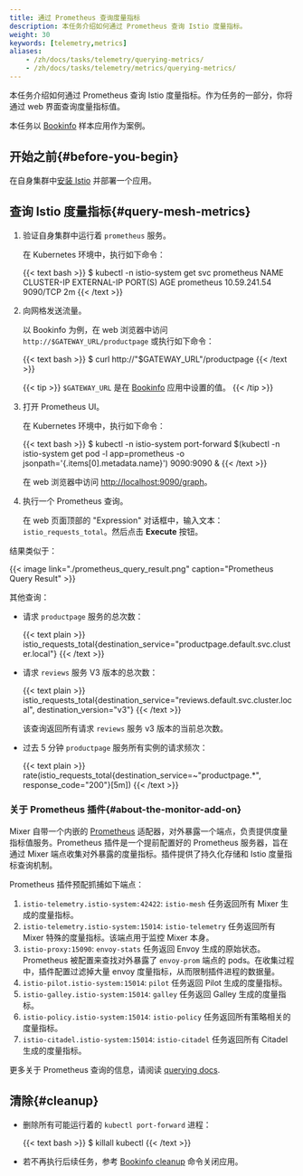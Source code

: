 ```yaml
---
title: 通过 Prometheus 查询度量指标
description: 本任务介绍如何通过 Prometheus 查询 Istio 度量指标。
weight: 30
keywords: [telemetry,metrics]
aliases:
    - /zh/docs/tasks/telemetry/querying-metrics/
    - /zh/docs/tasks/telemetry/metrics/querying-metrics/
---
```


本任务介绍如何通过 Prometheus 查询 Istio 度量指标。作为任务的一部分，你将通过 web 界面查询度量指标值。

本任务以 [Bookinfo](/zh/docs/examples/bookinfo/) 样本应用作为案例。

## 开始之前{#before-you-begin}

在自身集群中[安装 Istio](/zh/docs/setup/) 并部署一个应用。

## 查询 Istio 度量指标{#query-mesh-metrics}

1. 验证自身集群中运行着 `prometheus` 服务。

    在 Kubernetes 环境中，执行如下命令：

    {{< text bash >}}
    $ kubectl -n istio-system get svc prometheus
    NAME         CLUSTER-IP     EXTERNAL-IP   PORT(S)    AGE
    prometheus   10.59.241.54   <none>        9090/TCP   2m
    {{< /text >}}

1. 向网格发送流量。

    以 Bookinfo 为例，在 web 浏览器中访问 `http://$GATEWAY_URL/productpage` 或执行如下命令：

    {{< text bash >}}
    $ curl http://"$GATEWAY_URL"/productpage
    {{< /text >}}

    {{< tip >}}
    `$GATEWAY_URL` 是在 [Bookinfo](/zh/docs/examples/bookinfo/) 应用中设置的值。
    {{< /tip >}}

1. 打开 Prometheus UI。

    在 Kubernetes 环境中，执行如下命令：

    {{< text bash >}}
    $ kubectl -n istio-system port-forward $(kubectl -n istio-system get pod -l app=prometheus -o jsonpath='{.items[0].metadata.name}') 9090:9090 &
    {{< /text >}}

    在 web 浏览器中访问 [http://localhost:9090/graph](http://localhost:9090/graph)。

1. 执行一个 Prometheus 查询。

    在 web 页面顶部的 "Expression" 对话框中，输入文本：
    `istio_requests_total`。然后点击 **Execute** 按钮。

结果类似于：

{{< image link="./prometheus_query_result.png" caption="Prometheus Query Result" >}}

其他查询：

-   请求 `productpage` 服务的总次数：

    {{< text plain >}}
    istio_requests_total{destination_service="productpage.default.svc.cluster.local"}
    {{< /text >}}

-   请求 `reviews` 服务 V3 版本的总次数：

    {{< text plain >}}
    istio_requests_total{destination_service="reviews.default.svc.cluster.local", destination_version="v3"}
    {{< /text >}}

    该查询返回所有请求 `reviews` 服务 v3 版本的当前总次数。

-   过去 5 分钟 `productpage` 服务所有实例的请求频次：

    {{< text plain >}}
    rate(istio_requests_total{destination_service=~"productpage.*", response_code="200"}[5m])
    {{< /text >}}

### 关于 Prometheus 插件{#about-the-monitor-add-on}

Mixer 自带一个内嵌的 [Prometheus](https://prometheus.io) 适配器，对外暴露一个端点，负责提供度量指标值服务。Prometheus 插件是一个提前配置好的 Prometheus 服务器，旨在通过 Mixer 端点收集对外暴露的度量指标。插件提供了持久化存储和 Istio 度量指标查询机制。

Prometheus 插件预配抓捕如下端点：

1. `istio-telemetry.istio-system:42422`: `istio-mesh` 任务返回所有 Mixer 生成的度量指标。
1. `istio-telemetry.istio-system:15014`: `istio-telemetry` 任务返回所有 Mixer 特殊的度量指标。该端点用于监控 Mixer 本身。
1. `istio-proxy:15090`: `envoy-stats` 任务返回 Envoy 生成的原始状态。Prometheus 被配置来查找对外暴露了 `envoy-prom` 端点的 pods。在收集过程中，插件配置过滤掉大量 envoy 度量指标，从而限制插件进程的数据量。
1. `istio-pilot.istio-system:15014`: `pilot` 任务返回 Pilot 生成的度量指标。
1. `istio-galley.istio-system:15014`: `galley` 任务返回 Galley 生成的度量指标。
1. `istio-policy.istio-system:15014`: `istio-policy` 任务返回所有策略相关的度量指标。
1. `istio-citadel.istio-system:15014`: `istio-citadel` 任务返回所有 Citadel 生成的度量指标。

更多关于 Prometheus 查询的信息，请阅读 [querying
docs](https://prometheus.io/docs/querying/basics/).

## 清除{#cleanup}

-   删除所有可能运行着的 `kubectl port-forward` 进程：

    {{< text bash >}}
    $ killall kubectl
    {{< /text >}}

-   若不再执行后续任务，参考
    [Bookinfo cleanup](/zh/docs/examples/bookinfo/#cleanup) 命令关闭应用。
